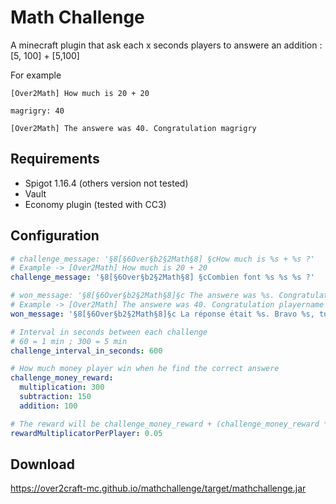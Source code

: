 # Math Challenge
 
 A minecraft plugin that ask each x seconds players to answere an addition : [5, 100] + [5,100]
 
 For example 
 
 `[Over2Math] How much is 20 + 20`
 
 `magrigry: 40`
 
 `[Over2Math] The answere was 40. Congratulation magrigry`

## Requirements 
* Spigot 1.16.4 (others version not tested)
* Vault
* Economy plugin (tested with CC3)

## Configuration 
```yaml
# challenge_message: '§8[§6Over§b2§2Math§8] §cHow much is %s + %s ?'
# Example -> [Over2Math] How much is 20 + 20
challenge_message: '§8[§6Over§b2§2Math§8] §cCombien font %s %s %s ?'

# won_message: '§8[§6Over§b2§2Math§8]§c The answere was %s. Congratulation %s you won 100 coins'
# Example -> [Over2Math] The answere was 40. Congratulation playername you won 100 coins
won_message: '§8[§6Over§b2§2Math§8]§c La réponse était %s. Bravo %s, tu gagnes %s Overs'

# Interval in seconds between each challenge
# 60 = 1 min ; 300 = 5 min
challenge_interval_in_seconds: 600

# How much money player win when he find the correct answere
challenge_money_reward: 
  multiplication: 300
  subtraction: 150
  addition: 100

# The reward will be challenge_money_reward + (challenge_money_reward * rewardMultiplicatorPerPlayer * playernumber)
rewardMultiplicatorPerPlayer: 0.05
```

## Download
https://over2craft-mc.github.io/mathchallenge/target/mathchallenge.jar
